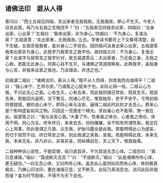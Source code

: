 ##  诸佛法印　匪从人得

客问曰：“西土五祖见四祖，言出家者无我我故。无我我故，即心不生灭。今老人动言此我，毋乃与五祖之言相违乎？”曰：“五祖来见四祖求出家，四祖曰：‘汝身出家，心出家？’五祖曰：‘我来出家，非为身心。’四祖曰：‘不为身心，复谁出家？’五祖遂答：‘夫出家者，无我我故。’云去。学者读书要将上下文看得清楚，自不生疑。五祖言我我者，盖对身心二字说也。因四祖问汝身出家心出家，五祖遂答我来出家非为身心，此我字乃我常言之我字也。故四祖又问：不为身心，复谁出家？此谁字与我常言之我字针对，故五祖遂答云：夫出家者，乃无我之身，无我之心故。若能无此身心，则真心自不生灭，与诸佛之常道相等矣。此两我字，盖指身与心言，非我来出家之我也。乃汝错会，非违之也。”

初祖谓二祖曰：“诸佛法印，匪从人得。”既不从人而得，则舍我而向谁得乎？二祖曰：“我心未宁，乞师与安。”乃谓我之心犹未宁也。此际止隔一线，二祖认心为我，不识此无心之我。心有生灭，心有去来，而此我则镇日常安，观其生灭，观其去来。若能回光返照，当下瞥见，则诸心尽无，惟我独存，安乎不安乎。亏煞初祖将错就错，据你说心未宁，即将心来与汝安。逼得二祖此时此刻才去觅心。原来心是个影响虚妄如风之物。只因这一觅便走个精光。求丝毫心也不能得，惟一我在此。祖遂答之曰：“我与汝安心竟。”大事了毕。性者我之体也，心者我之用也，体用不明，则心为主。终年终日，来来去去，纷纷攘攘，全不知有所谓性矣。我总在心上用事，则此我谓之凡我、众生我，驴胎马腹全是此我。若能明得此心为虚妄，而归于寂然不动、终日常安之体，则此我谓之真我、圣我。若能明得此我，本来无我，本来无名，非凡非众，非真非圣，则纵横自在，天上天下，惟我独尊。

二祖种种说心说性，不能契理，祖只遮其非，不为其说无念心体。二祖忽曰：“我已息诸缘。”祖曰：“莫成断灭去否？”曰：“不成断灭。”祖曰：“此是诸佛所传心体，更无疑也。”一曰无念心体，又曰所传心体。盖言此心虽则如风而有心体，体则极真极实，乃佛心印法印，要在诸缘已息，又不断灭，此际乃真消息也，试问此际非我而谁？盖为时节因缘，不得不为天下说也。
